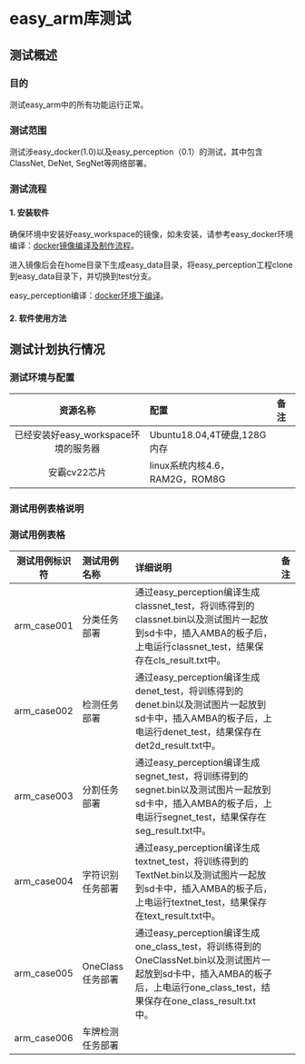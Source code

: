 easy_arm库测试
==================

## 测试概述

### 目的
测试easy_arm中的所有功能运行正常。

### 测试范围
测试涉easy_docker(1.0)以及easy_perception（0.1）的测试，其中包含ClassNet, DeNet, SegNet等网络部署。

### 测试流程
#### 1. 安装软件
确保环境中安装好easy_workspace的镜像，如未安装，请参考easy_docker环境编译：[docker镜像编译及制作流程](https://github.com/MiniBullLab/easy_docker/blob/master/docs/docker%E9%95%9C%E5%83%8F%E7%BC%96%E8%AF%91%E5%8F%8A%E5%88%B6%E4%BD%9C%E6%B5%81%E7%A8%8B.md)。

进入镜像后会在home目录下生成easy_data目录，将easy_perception工程clone到easy_data目录下，并切换到test分支。

easy_perception编译：[docker环境下编译](https://github.com/MiniBullLab/easy_perception/blob/develop/easy_arm/README.md)。

#### 2. 软件使用方法

## 测试计划执行情况

### 测试环境与配置

| 资源名称 | 配置 | 备注 |
| :------: | :------ | :------ | 
| 已经安装好easy_workspace环境的服务器 | Ubuntu18.04,4T硬盘,128G内存 | |
| 安霸cv22芯片 | linux系统内核4.6，RAM2G，ROM8G | |

### 测试用例表格说明

### 测试用例表格

| 测试用例标识符 | 测试用例名称 | 详细说明 | 备注 |
| :------: | :------ | :------ |  :------ | 
| arm_case001 | 分类任务部署 | 通过easy_perception编译生成classnet_test，将训练得到的classnet.bin以及测试图片一起放到sd卡中，插入AMBA的板子后，上电运行classnet_test，结果保存在cls_result.txt中。| |
| arm_case002 | 检测任务部署 | 通过easy_perception编译生成denet_test，将训练得到的denet.bin以及测试图片一起放到sd卡中，插入AMBA的板子后，上电运行denet_test，结果保存在det2d_result.txt中。| |
| arm_case003 | 分割任务部署 | 通过easy_perception编译生成segnet_test，将训练得到的segnet.bin以及测试图片一起放到sd卡中，插入AMBA的板子后，上电运行segnet_test，结果保存在seg_result.txt中。| |
| arm_case004 | 字符识别任务部署 | 通过easy_perception编译生成textnet_test，将训练得到的TextNet.bin以及测试图片一起放到sd卡中，插入AMBA的板子后，上电运行textnet_test，结果保存在text_result.txt中。| |
| arm_case005 | OneClass任务部署 | 通过easy_perception编译生成one_class_test，将训练得到的OneClassNet.bin以及测试图片一起放到sd卡中，插入AMBA的板子后，上电运行one_class_test，结果保存在one_class_result.txt中。| |
| arm_case006 | 车牌检测任务部署 | | |